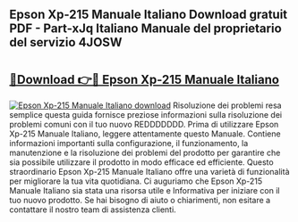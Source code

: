 ## Epson Xp-215 Manuale Italiano Download gratuit PDF - Part-xJq Italiano Manuale del proprietario del servizio 4JOSW

# <h2><a href="http://dfck2da.blite.top/?on=Epson+Xp-215+Manuale+Italiano">🔗Download 👉🔴 Epson Xp-215 Manuale Italiano</a></h2>

[![Epson Xp-215 Manuale Italiano download](https://i.imgur.com/lujVjoI.png)](http://dfck2da.blite.top/?on=Epson+Xp-215+Manuale+Italiano)
Risoluzione dei problemi resa semplice questa guida fornisce preziose informazioni sulla risoluzione dei problemi comuni con il tuo nuovo REDDDDDDD. Prima di utilizzare Epson Xp-215 Manuale Italiano, leggere attentamente questo Manuale. Contiene informazioni importanti sulla configurazione, il funzionamento, la manutenzione e la risoluzione dei problemi del prodotto per garantire che sia possibile utilizzare il prodotto in modo efficace ed efficiente. Questo straordinario Epson Xp-215 Manuale Italiano offre una varietà di funzionalità per migliorare la tua vita quotidiana. Ci auguriamo che Epson Xp-215 Manuale Italiano sia stata una risorsa utile e Informativa per iniziare con il tuo nuovo prodotto. Se hai bisogno di aiuto o chiarimenti, non esitare a contattare il nostro team di assistenza clienti.

